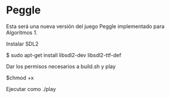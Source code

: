 # Peggle
Esta será una nueva versión del juego Peggle implementado para Algoritmos 1.

Instalar SDL2

$ sudo apt-get install libsdl2-dev libsdl2-ttf-def

Dar los permisos necesarios a build.sh y play 

$chmod +x 

Ejecutar como ./play
